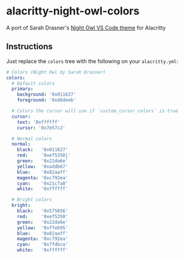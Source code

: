# alacritty-night-owl-colors

A port of Sarah Drasner's [Night Owl VS Code theme](https://github.com/sdras/night-owl-vscode-theme) for Alacritty

## Instructions

Just replace the `colors` tree with the following on your `alacritty.yml`:

```yml
# Colors (Night Owl by Sarah Drasner)
colors:
  # Default colors
  primary:
    background: '0x011627'
    foreground: '0xd6deeb'

  # Colors the cursor will use if `custom_cursor_colors` is true
  cursor:
    text: '0xffffff'
    cursor: '0x7e57c2'

  # Normal colors
  normal:
    black:   '0x011627'
    red:     '0xef5350j'
    green:   '0x22da6e'
    yellow:  '0xaddb67'
    blue:    '0x82aaff'
    magenta: '0xc792ea'
    cyan:    '0x21c7a8'
    white:   '0xffffff'

  # Bright colors
  bright:
    black:   '0x575656'
    red:     '0xef5350'
    green:   '0x22da6e'
    yellow:  '0xffeb95'
    blue:    '0x82aaff'
    magenta: '0xc792ea'
    cyan:    '0x7fdbca'
    white:   '0xffffff'
```
